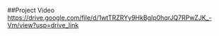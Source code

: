 ##Project Video
https://drive.google.com/file/d/1wtTRZRYy9HkBgIp0hqrJQ7RPwZJK_-Vm/view?usp=drive_link
